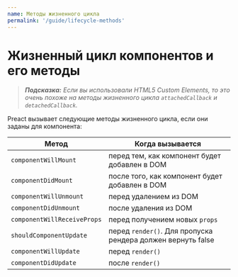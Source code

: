 ```yaml
---
name: Методы жизненного цикла
permalink: '/guide/lifecycle-methods'
---
```


# Жизненный цикл компонентов и его методы

> _**Подсказка:** Если вы использовали HTML5 Custom Elements, то это очень похоже на методы жизненного цикла `attachedCallback` и `detachedCallback`._

Preact вызывает следующие методы жизненного цикла, если они заданы для компонента:

| Метод                       | Когда вызывается                                            |
|-----------------------------|-------------------------------------------------------------|
| `componentWillMount`        | перед тем, как компонент будет добавлен в DOM               |
| `componentDidMount`         | после того, как компонент будет добавлен в DOM              |
| `componentWillUnmount`      | перед удалением из DOM                                      |
| `componentDidUnmount`       | после удаления из DOM                                       |
| `componentWillReceiveProps` | перед получением новых `props`                              |
| `shouldComponentUpdate`     | перед `render()`. Для пропуска рендера должен вернуть false |
| `componentWillUpdate`       | перед `render()`                                            |
| `componentDidUpdate`        | после `render()`                                            |
